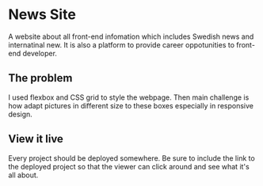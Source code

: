 # News Site

A website about all front-end infomation which includes Swedish news and internatinal new. It is also a platform to provide career oppotunities to front-end developer.

## The problem

I used flexbox and CSS grid to style the webpage. Then main challenge is how adapt pictures in different size to these boxes especially in responsive design.


## View it live
Every project should be deployed somewhere. Be sure to include the link to the deployed project so that the viewer can click around and see what it's all about.

